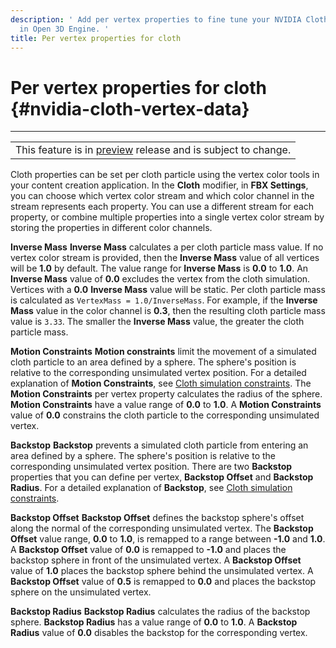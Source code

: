 ```yaml
---
description: ' Add per vertex properties to fine tune your NVIDIA Cloth simulations
  in Open 3D Engine. '
title: Per vertex properties for cloth
---
```

# Per vertex properties for cloth {#nvidia-cloth-vertex-data}


****

|  |
| --- |
| This feature is in [preview](/docs/userguide/ly-glos-chap#preview) release and is subject to change\.  |

Cloth properties can be set per cloth particle using the vertex color tools in your content creation application\. In the **Cloth** modifier, in **FBX Settings**, you can choose which vertex color stream and which color channel in the stream represents each property\. You can use a different stream for each property, or combine multiple properties into a single vertex color stream by storing the properties in different color channels\.

**Inverse Mass**
**Inverse Mass** calculates a per cloth particle mass value\. If no vertex color stream is provided, then the **Inverse Mass** value of all vertices will be **1\.0** by default\. The value range for **Inverse Mass** is **0\.0** to **1\.0**\.
An **Inverse Mass** value of **0\.0** excludes the vertex from the cloth simulation\. Vertices with a **0\.0** **Inverse Mass** value will be static\.
Per cloth particle mass is calculated as `VertexMass = 1.0/InverseMass`\. For example, if the **Inverse Mass** value in the color channel is **0\.3**, then the resulting cloth particle mass value is `3.33`\. The smaller the **Inverse Mass** value, the greater the cloth particle mass\.

**Motion Constraints**
**Motion constraints** limit the movement of a simulated cloth particle to an area defined by a sphere\. The sphere's position is relative to the corresponding unsimulated vertex position\. For a detailed explanation of **Motion Constraints**, see [Cloth simulation constraints](/docs/user-guide/features/interactivity/physics/nvidia-cloth/constraints.md)\.
The **Motion Constraints** per vertex property calculates the radius of the sphere\. **Motion Constraints** have a value range of **0\.0** to **1\.0**\.
A **Motion Constraints** value of **0\.0** constrains the cloth particle to the corresponding unsimulated vertex\.

**Backstop**
**Backstop** prevents a simulated cloth particle from entering an area defined by a sphere\. The sphere's position is relative to the corresponding unsimulated vertex position\. There are two **Backstop** properties that you can define per vertex, **Backstop Offset** and **Backstop Radius**\. For a detailed explanation of **Backstop**, see [Cloth simulation constraints](/docs/user-guide/features/interactivity/physics/nvidia-cloth/constraints.md)\.

**Backstop Offset**
**Backstop Offset** defines the backstop sphere's offset along the normal of the corresponding unsimulated vertex\. The **Backstop Offset** value range, **0\.0** to **1\.0**, is remapped to a range between **\-1\.0** and **1\.0**\.
A **Backstop Offset** value of **0\.0** is remapped to **\-1\.0** and places the backstop sphere in front of the unsimulated vertex\.
A **Backstop Offset** value of **1\.0** places the backstop sphere behind the unsimulated vertex\.
A **Backstop Offset** value of **0\.5** is remapped to **0\.0** and places the backstop sphere on the unsimulated vertex\.

**Backstop Radius**
**Backstop Radius** calculates the radius of the backstop sphere\. **Backstop Radius** has a value range of **0\.0** to **1\.0**\.
A **Backstop Radius** value of **0\.0** disables the backstop for the corresponding vertex\.
